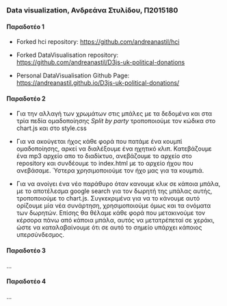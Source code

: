 ### Data visualization, Ανδρεάνα Στυλίδου, Π2015180

#### Παραδοτέο 1 

* Forked hci repository: https://github.com/andreanastil/hci
 
* Forked DataVisualisation repository: https://github.com/andreanastil/D3js-uk-political-donations

* Personal DataVisualisation Github Page: https://andreanastil.github.io/D3js-uk-political-donations/


#### Παραδοτέο 2

* Για την αλλαγή των χρωμάτων στις μπάλες με τα δεδομένα και στα τρία πεδία ομαδοποίησης *Split by party*  τροποποιούμε τον κώδικα
  στο chart.js και στο style.css
  

* Για να ακούγεται ήχος κάθε φορά που πατάμε ένα κουμπί ομαδοποίησης, αρκεί να διαλέξουμε ένα ηχητικό κλιπ. Κατεβάζουμε ένα mp3 αρχείο απο   το διαδίκτυο, ανεβάζουμε το αρχείο στο repository και συνδέουμε το index.html με το αρχείο ήχου που ανεβάσαμε. Ύστερα χρησιμοποιούμε τον   ήχο μας για τα κουμπιά.   
    
* Για να ανοίγει ένα νέο παράθυρο όταν κανουμε κλικ σε κάποια μπάλα, με το αποτέλεσμα google search για τον δωρητή της μπάλας αυτής,
  τροποποιούμε το chart.js. Συγκεκριμένα για να το κάνουμε αυτό ορίζουμε μία νέα συνάρτηση, χρησιμοποιούμε όμως και τα ονόματα των           δωρητών. 
  Επίσης θα θέλαμε κάθε φορά που μετακινούμε τον κέρσορα πάνω από κάποια μπάλα, αυτός να μετατρέπεταi σε χεράκι, ώστε να καταλαβαίνουμε   ότι σε αυτό το σημείο υπάρχει κάποιος υπερσύνδεσμος. 
  
  
#### Παραδοτέο 3
...
#### Παραδοτέο 4 
...
